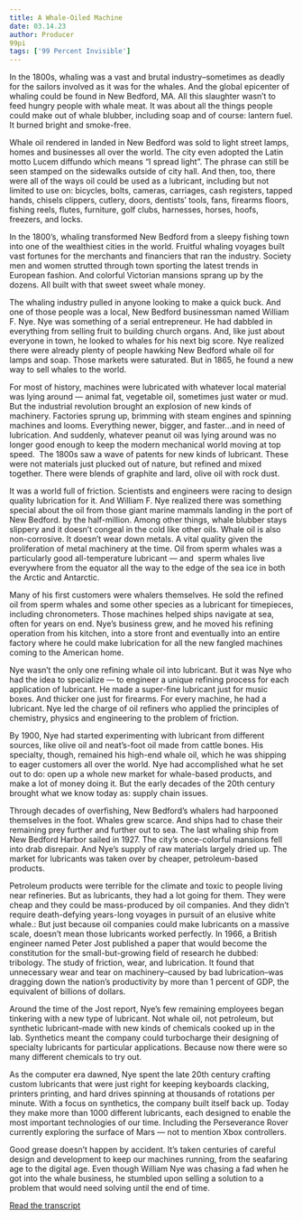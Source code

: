 ```yaml
---
title: A Whale-Oiled Machine
date: 03.14.23
author: Producer
99pi
tags: ['99 Percent Invisible']
---
```


In the 1800s, whaling was a vast and brutal industry–sometimes as deadly for the sailors involved as it was for the whales. And the global epicenter of whaling could be found in New Bedford, MA. All this slaughter wasn’t to feed hungry people with whale meat. It was about all the things people could make out of whale blubber, including soap and of course: lantern fuel. It burned bright and smoke-free.




Whale oil rendered in landed in New Bedford was sold to light street lamps, homes and businesses all over the world. The city even adopted the Latin motto Lucem diffundo which means “I spread light”. The phrase can still be seen stamped on the sidewalks outside of city hall. And then, too, there were all of the ways oil could be used as a lubricant, including but not limited to use on: bicycles, bolts, cameras, carriages, cash registers, tapped hands, chisels clippers, cutlery, doors, dentists’ tools, fans, firearms floors, fishing reels, flutes, furniture, golf clubs, harnesses, horses, hoofs, freezers, and locks.




In the 1800’s, whaling transformed New Bedford from a sleepy fishing town into one of the wealthiest cities in the world. Fruitful whaling voyages built vast fortunes for the merchants and financiers that ran the industry. Society men and women strutted through town sporting the latest trends in European fashion. And colorful Victorian mansions sprang up by the dozens. All built with that sweet sweet whale money.


The whaling industry pulled in anyone looking to make a quick buck. And one of those people was a local, New Bedford businessman named William F. Nye. Nye was something of a serial entrepreneur. He had dabbled in everything from selling fruit to building church organs. And, like just about everyone in town, he looked to whales for his next big score. Nye realized there were already plenty of people hawking New Bedford whale oil for lamps and soap. Those markets were saturated. But in 1865, he found a new way to sell whales to the world.


For most of history, machines were lubricated with whatever local material was lying around — animal fat, vegetable oil, sometimes just water or mud. But the industrial revolution brought an explosion of new kinds of machinery. Factories sprung up, brimming with steam engines and spinning machines and looms. Everything newer, bigger, and faster…and in need of lubrication. And suddenly, whatever peanut oil was lying around was no longer good enough to keep the modern mechanical world moving at top speed.  The 1800s saw a wave of patents for new kinds of lubricant. These were not materials just plucked out of nature, but refined and mixed together. There were blends of graphite and lard, olive oil with rock dust.


It was a world full of friction. Scientists and engineers were racing to design quality lubrication for it. And William F. Nye realized there was something special about the oil from those giant marine mammals landing in the port of New Bedford. by the half-million. Among other things, whale blubber stays slippery and it doesn’t congeal in the cold like other oils. Whale oil is also non-corrosive. It doesn’t wear down metals. A vital quality given the proliferation of metal machinery at the time. Oil from sperm whales was a particularly good all-temperature lubricant — and  sperm whales live everywhere from the equator all the way to the edge of the sea ice in both the Arctic and Antarctic.




Many of his first customers were whalers themselves. He sold the refined oil from sperm whales and some other species as a lubricant for timepieces, including chronometers. Those machines helped ships navigate at sea, often for years on end. Nye’s business grew, and he moved his refining operation from his kitchen, into a store front and eventually into an entire factory where he could make lubrication for all the new fangled machines coming to the American home.




Nye wasn’t the only one refining whale oil into lubricant. But it was Nye who had the idea to specialize — to engineer a unique refining process for each application of lubricant. He made a super-fine lubricant just for music boxes. And thicker one just for firearms. For every machine, he had a lubricant. Nye led the charge of oil refiners who applied the principles of chemistry, physics and engineering to the problem of friction.


By 1900, Nye had started experimenting with lubricant from different sources, like olive oil and neat’s-foot oil made from cattle bones. His specialty, though, remained his high-end whale oil, which he was shipping to eager customers all over the world. Nye had accomplished what he set out to do: open up a whole new market for whale-based products, and make a lot of money doing it. But the early decades of the 20th century brought what we know today as: supply chain issues.




Through decades of overfishing, New Bedford’s whalers had harpooned themselves in the foot. Whales grew scarce. And ships had to chase their remaining prey further and further out to sea. The last whaling ship from New Bedford Harbor sailed in 1927. The city’s once-colorful mansions fell into drab disrepair. And Nye’s supply of raw materials largely dried up. The market for lubricants was taken over by cheaper, petroleum-based products.


Petroleum products were terrible for the climate and toxic to people living near refineries. But as lubricants, they had a lot going for them. They were cheap and they could be mass-produced by oil companies. And they didn’t require death-defying years-long voyages in pursuit of an elusive white whale.: But just because oil companies could make lubricants on a massive scale, doesn’t mean those lubricants worked perfectly. In 1966, a British engineer named Peter Jost published a paper that would become the constitution for the small-but-growing field of research he dubbed: tribology. The study of friction, wear, and lubrication. It found that unnecessary wear and tear on machinery–caused by bad lubrication–was dragging down the nation’s productivity by more than 1 percent of GDP, the equivalent of billions of dollars.




Around the time of the Jost report, Nye’s few remaining employees began tinkering with a new type of lubricant. Not whale oil, not petroleum, but synthetic lubricant–made with new kinds of chemicals cooked up in the lab. Synthetics meant the company could turbocharge their designing of specialty lubricants for particular applications. Because now there were so many different chemicals to try out.


As the computer era dawned, Nye spent the late 20th century crafting custom lubricants that were just right for keeping keyboards clacking, printers printing, and hard drives spinning at thousands of rotations per minute. With a focus on synthetics, the company built itself back up. Today they make more than 1000 different lubricants, each designed to enable the most important technologies of our time. Including the Perseverance Rover currently exploring the surface of Mars — not to mention Xbox controllers.




Good grease doesn’t happen by accident. It’s taken centuries of careful design and development to keep our machines running, from the seafaring age to the digital age. Even though William Nye was chasing a fad when he got into the whale business, he stumbled upon selling a solution to a problem that would need solving until the end of time.

[Read the transcript](./A_Whale-Oiled_Machine_transcript.md)